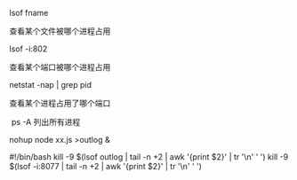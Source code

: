 
lsof fname

  查看某个文件被哪个进程占用

lsof -i:802

  查看某个端口被哪个进程占用

netstat -nap | grep pid 

  查看某个进程占用了哪个端口

​    ps -A 列出所有进程



nohup node xx.js >outlog &

#!/bin/bash
kill -9 $(lsof outlog | tail -n +2   |  awk '{print $2}' | tr '\n' ' ')
kill -9 $(lsof -i:8077 | tail -n +2   |  awk '{print $2}' | tr '\n' ' ')